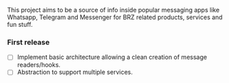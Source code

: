 This project aims to be a source of info inside popular messaging apps like Whatsapp, Telegram and Messenger for BRZ related products, services and fun stuff.

### First release
- [ ] Implement basic architecture allowing a clean creation of message readers/hooks.
- [ ] Abstraction to support multiple services.
